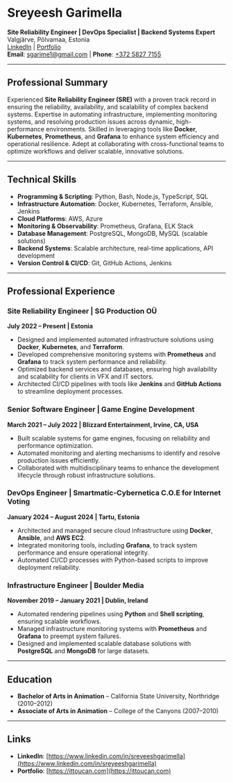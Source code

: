 # Sreyeesh Garimella

**Site Reliability Engineer | DevOps Specialist | Backend Systems Expert**  
Valgjärve, Põlvamaa, Estonia  
[LinkedIn](https://www.linkedin.com/in/sreyeeshgarimella) | [Portfolio](https://ittoucan.com)  
**Email**: [sgarime1@gmail.com](mailto:sgarime1@gmail.com) | **Phone**: [+372 5827 7155](tel:+37258277155)

---

## Professional Summary

Experienced **Site Reliability Engineer (SRE)** with a proven track record in ensuring the reliability, availability, and scalability of complex backend systems. Expertise in automating infrastructure, implementing monitoring systems, and resolving production issues across dynamic, high-performance environments. Skilled in leveraging tools like **Docker**, **Kubernetes**, **Prometheus**, and **Grafana** to enhance system efficiency and operational resilience. Adept at collaborating with cross-functional teams to optimize workflows and deliver scalable, innovative solutions.

---

## Technical Skills

- **Programming & Scripting**: Python, Bash, Node.js, TypeScript, SQL
- **Infrastructure Automation**: Docker, Kubernetes, Terraform, Ansible, Jenkins
- **Cloud Platforms**: AWS, Azure
- **Monitoring & Observability**: Prometheus, Grafana, ELK Stack
- **Database Management**: PostgreSQL, MongoDB, MySQL (scalable solutions)
- **Backend Systems**: Scalable architecture, real-time applications, API development
- **Version Control & CI/CD**: Git, GitHub Actions, Jenkins

---

## Professional Experience

### Site Reliability Engineer | SG Production OÜ

**July 2022 – Present | Estonia**  
- Designed and implemented automated infrastructure solutions using **Docker**, **Kubernetes**, and **Terraform**.  
- Developed comprehensive monitoring systems with **Prometheus** and **Grafana** to track system performance and reliability.  
- Optimized backend services and databases, ensuring high availability and scalability for clients in VFX and IT sectors.  
- Architected CI/CD pipelines with tools like **Jenkins** and **GitHub Actions** to streamline deployment processes.

### Senior Software Engineer | Game Engine Development

**March 2021 – July 2022 | Blizzard Entertainment, Irvine, CA, USA**  
- Built scalable systems for game engines, focusing on reliability and performance optimization.  
- Automated monitoring and alerting mechanisms to identify and resolve production issues efficiently.  
- Collaborated with multidisciplinary teams to enhance the development lifecycle through robust infrastructure solutions.

### DevOps Engineer | Smartmatic-Cybernetica C.O.E for Internet Voting

**January 2024 – August 2024 | Tartu, Estonia**  
- Architected and managed secure cloud infrastructure using **Docker**, **Ansible**, and **AWS EC2**.  
- Integrated monitoring tools, including **Grafana**, to track system performance and ensure operational integrity.  
- Automated CI/CD processes with Python-based scripts to improve deployment reliability.

### Infrastructure Engineer | Boulder Media

**November 2019 – January 2021 | Dublin, Ireland**  
- Automated rendering pipelines using **Python** and **Shell scripting**, ensuring scalable workflows.  
- Managed infrastructure monitoring systems with **Prometheus** and **Grafana** to preempt system failures.  
- Designed and implemented scalable database solutions with **PostgreSQL** and **MongoDB** for large datasets.

---

## Education

- **Bachelor of Arts in Animation** – California State University, Northridge (2010–2012)  
- **Associate of Arts in Animation** – College of the Canyons (2007–2010)

---

## Links

- **LinkedIn**: [https://www.linkedin.com/in/sreyeeshgarimella](https://www.linkedin.com/in/sreyeeshgarimella)  
- **Portfolio**: [https://ittoucan.com](https://ittoucan.com)
